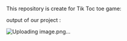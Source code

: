This repository is create for Tik Toc toe game:

output of our project :

![Uploading image.png…]()
